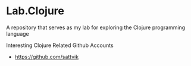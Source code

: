 # Lab.Clojure
A repository that serves as my lab for exploring the Clojure programming language


Interesting Clojure Related Github Accounts
* https://github.com/sattvik
